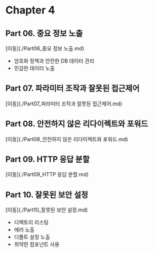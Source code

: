 # Chapter 4
## Part 06. 중요 정보 노출
[이동](./Part06_중요 정보 노출.md)

- 암호화 정책과 안전한 DB 데이터 관리
- 민감한 데이터 노출

## Part 07. 파라미터 조작과 잘못된 접근제어
[이동](./Part07_파라미터 조작과 잘못된 접근제어.md)

## Part 08. 안전하지 않은 리다이렉트와 포워드
[이동](./Part08_안전하지 않은 리다이렉트와 포워드.md)

## Part 09. HTTP 응답 분할
[이동](./Part09_HTTP 응답 분할.md)

## Part 10. 잘못된 보안 설정
[이동](./Part10_잘못된 보안 설정.md)

- 디렉토리 리스팅
- 에러 노출
- 디폴트 설정 노출
- 취약한 컴포넌트 사용
